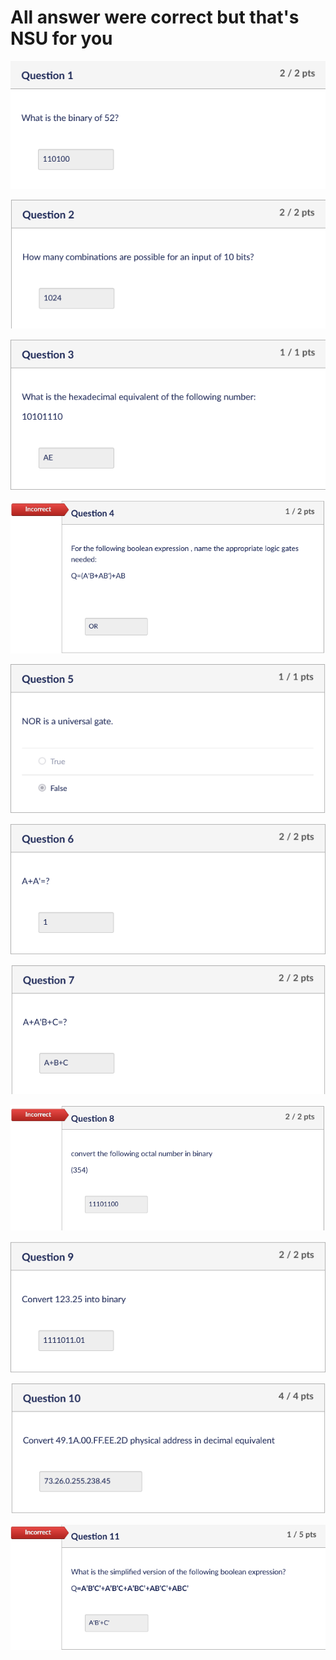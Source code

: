 # All answer were correct but that's NSU for you

![](img.png)

![](img_1.png)

![](img_2.png)

![](img_3.png)

![](img_4.png)

![](img_5.png)

![](img_6.png)

![](img_7.png)

![](img_8.png)

![](img_9.png)

![](img_10.png)